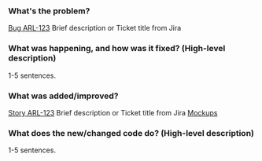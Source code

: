 <!-- BUGFIX TEMPLATE BEGIN --->
### What's the problem?


[Bug ARL-123](https://jira.spirenteng.com/browse/ARL-123) Brief description or Ticket title from Jira

### What was happening, and how was it fixed? (High-level description)


1-5 sentences.
<!-- BUGFIX TEMPLATE END -->

<!-- # FEATURE TEMPLATE BEGIN -->
### What was added/improved?


[Story ARL-123](https://jira.spirenteng.com/browse/ARL-123) Brief description or Ticket title from Jira
[Mockups](https://spirent.invisionapp.com/share/FZ72AGF35#/screens/161155376)


### What does the new/changed code do? (High-level description)


1-5 sentences.
<!-- FEATURE TEMPLATE END -->
